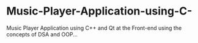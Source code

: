 # Music-Player-Application-using-C-
Music Player Application using C++ and Qt  at the Front-end using the concepts of DSA and OOP...
